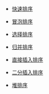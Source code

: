 
* [快速排序](./sort/quickSort.js)

* [冒泡排序](./sort/bubble.js)

* [选择排序](./sort/select.js)

* [归并排序](./sort/merge.js)

* [直接插入排序]()

* [二分插入排序]()

* [堆排序]()

